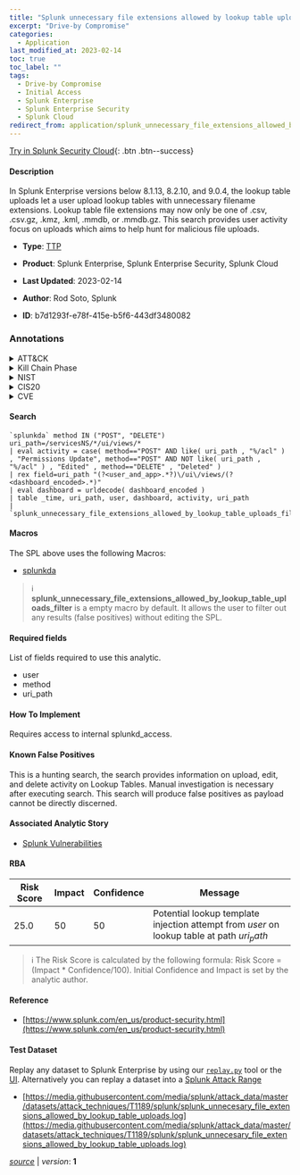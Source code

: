 ```yaml
---
title: "Splunk unnecessary file extensions allowed by lookup table uploads"
excerpt: "Drive-by Compromise"
categories:
  - Application
last_modified_at: 2023-02-14
toc: true
toc_label: ""
tags:
  - Drive-by Compromise
  - Initial Access
  - Splunk Enterprise
  - Splunk Enterprise Security
  - Splunk Cloud
redirect_from: application/splunk_unnecessary_file_extensions_allowed_by_lookup_table_uploads/
---
```




[Try in Splunk Security Cloud](https://www.splunk.com/en_us/cyber-security.html){: .btn .btn--success}

#### Description

In Splunk Enterprise versions below 8.1.13, 8.2.10, and 9.0.4, the lookup table uploads let a user upload lookup tables with unnecessary filename extensions. Lookup table file extensions may now only be one of .csv, .csv.gz, .kmz, .kml, .mmdb, or .mmdb.gz. This search provides user activity focus on uploads which aims to help hunt for malicious file uploads.

- **Type**: [TTP](https://github.com/splunk/security_content/wiki/Detection-Analytic-Types)
- **Product**: Splunk Enterprise, Splunk Enterprise Security, Splunk Cloud

- **Last Updated**: 2023-02-14
- **Author**: Rod Soto, Splunk
- **ID**: b7d1293f-e78f-415e-b5f6-443df3480082

### Annotations
<details>
  <summary>ATT&CK</summary>

<div markdown="1">

#### [ATT&CK](https://attack.mitre.org/)

| ID          | Technique   | Tactic         |
| ----------- | ----------- |--------------- |
| [T1189](https://attack.mitre.org/techniques/T1189/) | Drive-by Compromise | Initial Access |

</div>
</details>


<details>
  <summary>Kill Chain Phase</summary>

<div markdown="1">

* Delivery


</div>
</details>


<details>
  <summary>NIST</summary>

<div markdown="1">

* DE.CM



</div>
</details>

<details>
  <summary>CIS20</summary>

<div markdown="1">

* CIS 10



</div>
</details>

<details>
  <summary>CVE</summary>

<div markdown="1">


</div>
</details>


#### Search

```
`splunkda` method IN ("POST", "DELETE") uri_path=/servicesNS/*/ui/views/* 
| eval activity = case( method=="POST" AND like( uri_path , "%/acl" ) , "Permissions Update", method=="POST" AND NOT like( uri_path , "%/acl" ) , "Edited" , method=="DELETE" , "Deleted" ) 
| rex field=uri_path "(?<user_and_app>.*?)\/ui\/views/(?<dashboard_encoded>.*)" 
| eval dashboard = urldecode( dashboard_encoded ) 
| table _time, uri_path, user, dashboard, activity, uri_path 
| `splunk_unnecessary_file_extensions_allowed_by_lookup_table_uploads_filter`
```

#### Macros
The SPL above uses the following Macros:
* [splunkda](https://github.com/splunk/security_content/blob/develop/macros/splunkda.yml)

> :information_source:
> **splunk_unnecessary_file_extensions_allowed_by_lookup_table_uploads_filter** is a empty macro by default. It allows the user to filter out any results (false positives) without editing the SPL.



#### Required fields
List of fields required to use this analytic.
* user
* method
* uri_path



#### How To Implement
Requires access to internal splunkd_access.
#### Known False Positives
This is a hunting search, the search provides information on upload, edit, and delete activity on Lookup Tables. Manual investigation is necessary after executing search. This search will produce false positives as payload cannot be directly discerned.

#### Associated Analytic Story
* [Splunk Vulnerabilities](/stories/splunk_vulnerabilities)




#### RBA

| Risk Score  | Impact      | Confidence   | Message      |
| ----------- | ----------- |--------------|--------------|
| 25.0 | 50 | 50 | Potential lookup template injection attempt from $user$ on lookup table at path $uri_path$ |


> :information_source:
> The Risk Score is calculated by the following formula: Risk Score = (Impact * Confidence/100). Initial Confidence and Impact is set by the analytic author.


#### Reference

* [https://www.splunk.com/en_us/product-security.html](https://www.splunk.com/en_us/product-security.html)



#### Test Dataset
Replay any dataset to Splunk Enterprise by using our [`replay.py`](https://github.com/splunk/attack_data#using-replaypy) tool or the [UI](https://github.com/splunk/attack_data#using-ui).
Alternatively you can replay a dataset into a [Splunk Attack Range](https://github.com/splunk/attack_range#replay-dumps-into-attack-range-splunk-server)

* [https://media.githubusercontent.com/media/splunk/attack_data/master/datasets/attack_techniques/T1189/splunk/splunk_unnecesary_file_extensions_allowed_by_lookup_table_uploads.log](https://media.githubusercontent.com/media/splunk/attack_data/master/datasets/attack_techniques/T1189/splunk/splunk_unnecesary_file_extensions_allowed_by_lookup_table_uploads.log)



[*source*](https://github.com/splunk/security_content/tree/develop/detections/application/splunk_unnecessary_file_extensions_allowed_by_lookup_table_uploads.yml) \| *version*: **1**